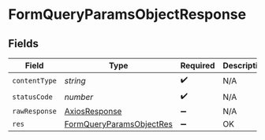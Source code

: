 # FormQueryParamsObjectResponse


## Fields

| Field                                                                           | Type                                                                            | Required                                                                        | Description                                                                     |
| ------------------------------------------------------------------------------- | ------------------------------------------------------------------------------- | ------------------------------------------------------------------------------- | ------------------------------------------------------------------------------- |
| `contentType`                                                                   | *string*                                                                        | :heavy_check_mark:                                                              | N/A                                                                             |
| `statusCode`                                                                    | *number*                                                                        | :heavy_check_mark:                                                              | N/A                                                                             |
| `rawResponse`                                                                   | [AxiosResponse](https://axios-http.com/docs/res_schema)                         | :heavy_minus_sign:                                                              | N/A                                                                             |
| `res`                                                                           | [FormQueryParamsObjectRes](../../models/operations/formqueryparamsobjectres.md) | :heavy_minus_sign:                                                              | OK                                                                              |